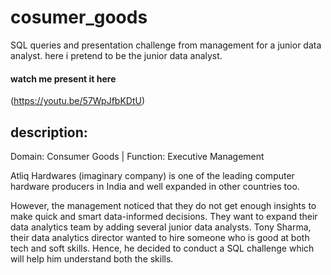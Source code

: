 # cosumer_goods
SQL queries and presentation challenge from management for a junior data analyst. here i pretend to be the junior data analyst.

#### watch me present it here
(https://youtu.be/57WpJfbKDtU)

## description:
Domain:  Consumer Goods | Function: Executive Management

Atliq Hardwares (imaginary company) is one of the leading computer hardware producers in India and well expanded in other countries too.

However, the management noticed that they do not get enough insights to make quick and smart data-informed decisions. They want to expand their data analytics team by adding several junior data analysts. Tony Sharma, their data analytics director wanted to hire someone who is good at both tech and soft skills. Hence, he decided to conduct a SQL challenge which will help him understand both the skills.
